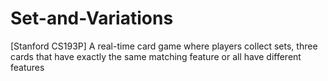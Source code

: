 # Set-and-Variations
[Stanford CS193P] A real-time card game where players collect sets, three cards that have exactly the same matching feature or all have different features
